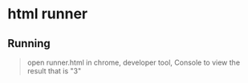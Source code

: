 html runner
============

## Running

> open runner.html in chrome, developer tool, Console to view the result that is "3"


